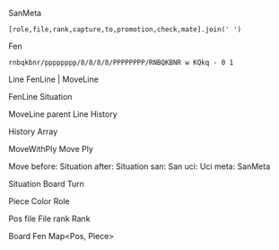 SanMeta

    [role,file,rank,capture,to,promotion,check,mate].join(' ')


Fen

    rnbqkbnr/pppppppp/8/8/8/8/PPPPPPPP/RNBQKBNR w KQkq - 0 1

Line
    FenLine | MoveLine

FenLine
    Situation

MoveLine
    parent Line
    History

History
    Array<MoveWithPly>

MoveWithPly
    Move
    Ply

Move
    before: Situation
    after: Situation
    san: San
    uci: Uci
    meta: SanMeta

Situation
    Board Turn

Piece 
    Color Role

Pos
    file File
    rank Rank

Board 
    Fen
    Map<Pos, Piece>
